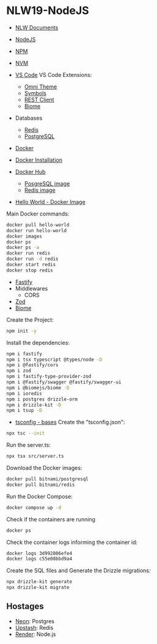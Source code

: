 # NLW19-NodeJS

- [NLW Documents](https://efficient-sloth-d85.notion.site/NLW-Connect-337b47bcef1640fc9a536f66dd45d8f1)
- [NodeJS](https://nodejs.org/en)
- [NPM](https://docs.npmjs.com/)
- [NVM](https://github.com/nvm-sh/nvm)
- [VS Code](https://code.visualstudio.com/download)
  VS Code Extensions:
  - [Omni Theme](https://marketplace.visualstudio.com/items?itemName=rocketseat.theme-omni)
  - [Symbols](https://marketplace.visualstudio.com/items?itemName=miguelsolorio.symbols)
  - [REST Client](https://marketplace.visualstudio.com/items?itemName=humao.rest-client)
  - [Biome](https://marketplace.visualstudio.com/items?itemName=biomejs.biome)

- Databases
  - [Redis](https://redis.io/)
  - [PostgreSQL](https://www.postgresql.org/)

- [Docker](https://docs.docker.com/)
- [Docker Installation](https://efficient-sloth-d85.notion.site/NLW-Connect-337b47bcef1640fc9a536f66dd45d8f1)
- [Docker Hub](https://hub.docker.com/)
  - [PosgreSQL image](https://hub.docker.com/r/bitnami/postgresql)
  - [Redis image](https://hub.docker.com/r/bitnami/redis)
- [Hello World - Docker Image](https://hub.docker.com/_/hello-world)

Main Docker commands:
```sh
docker pull hello-world
docker run hello-world
docker images
docker ps
docker ps -a
docker run redis
docker run -d redis
docker start redis
docker stop redis
```

- [Fastify](https://fastify.dev/)
- Middlewares
  - CORS
- [Zod](https://zod.dev/)
- [Biome](https://biomejs.dev/)

Create the Project:
```sh
npm init -y
```

Install the dependencies:
```sh
npm i fastify
npm i tsx typescript @types/node -D
npm i @fastify/cors
npm i zod
npm i fastify-type-provider-zod
npm i @fastify/swagger @fastify/swagger-ui
npm i @biomejs/biome -D
npm i ioredis
npm i postgres drizzle-orm
npm i drizzle-kit -D
npm i tsup -D
```

- [tsconfig - bases](https://github.com/tsconfig/bases)
Create the "tsconfig.json":
```sh
npx tsc --init
```

Run the server.ts:
```sh
npx tsx src/server.ts
```

Download the Docker images:
```sh
docker pull bitnami/postgresql
docker pull bitnami/redis
```


Run the Docker Compose:
```sh
docker compose up -d
```

Check if the containers are running
```sh
docker ps
```

Check the container logs informing the container id:
```sh
docker logs 3d992806efe4
docker logs c55e08bbd9a4
```

Create the SQL files and Generate the Drizzle migrations:
```sh
npx drizzle-kit generate
npx drizzle-kit migrate
```

## Hostages

- [Neon](https://neon.tech): Postgres
- [Upstash](https://upstash.com/): Redis
- [Render](https://render.com/docs/deploy-node-express-app): Node.js